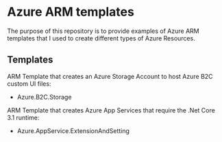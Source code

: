 # Azure ARM templates

The purpose of this repository is to provide examples of Azure ARM templates that I used to create different types of Azure Resources.

## Templates

ARM Template that creates an Azure Storage Account to host Azure B2C custom UI files:
- Azure.B2C.Storage

ARM Template that creates Azure App Services that require the .Net Core 3.1 runtime:
- Azure.AppService.ExtensionAndSetting
